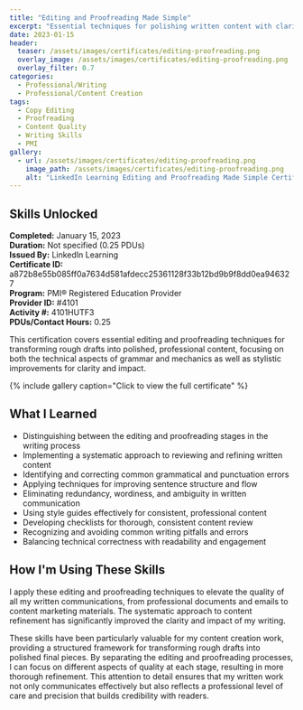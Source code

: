 ```yaml
---
title: "Editing and Proofreading Made Simple"
excerpt: "Essential techniques for polishing written content with clarity, precision, and professional quality"
date: 2023-01-15
header:
  teaser: /assets/images/certificates/editing-proofreading.png
  overlay_image: /assets/images/certificates/editing-proofreading.png
  overlay_filter: 0.7
categories:
  - Professional/Writing
  - Professional/Content Creation
tags:
  - Copy Editing
  - Proofreading
  - Content Quality
  - Writing Skills
  - PMI
gallery:
  - url: /assets/images/certificates/editing-proofreading.png
    image_path: /assets/images/certificates/editing-proofreading.png
    alt: "LinkedIn Learning Editing and Proofreading Made Simple Certificate"
---
```


## Skills Unlocked

**Completed:** January 15, 2023  
**Duration:** Not specified (0.25 PDUs)  
**Issued By:** LinkedIn Learning  
**Certificate ID:** a872b8e55b085ff0a7634d581afdecc25361128f33b12bd9b9f8dd0ea946327  
**Program:** PMI® Registered Education Provider  
**Provider ID:** #4101  
**Activity #:** 4101HUTF3  
**PDUs/Contact Hours:** 0.25

This certification covers essential editing and proofreading techniques for transforming rough drafts into polished, professional content, focusing on both the technical aspects of grammar and mechanics as well as stylistic improvements for clarity and impact.

{% include gallery caption="Click to view the full certificate" %}

## What I Learned

* Distinguishing between the editing and proofreading stages in the writing process
* Implementing a systematic approach to reviewing and refining written content
* Identifying and correcting common grammatical and punctuation errors
* Applying techniques for improving sentence structure and flow
* Eliminating redundancy, wordiness, and ambiguity in written communication
* Using style guides effectively for consistent, professional content
* Developing checklists for thorough, consistent content review
* Recognizing and avoiding common writing pitfalls and errors
* Balancing technical correctness with readability and engagement

## How I'm Using These Skills

I apply these editing and proofreading techniques to elevate the quality of all my written communications, from professional documents and emails to content marketing materials. The systematic approach to content refinement has significantly improved the clarity and impact of my writing.

These skills have been particularly valuable for my content creation work, providing a structured framework for transforming rough drafts into polished final pieces. By separating the editing and proofreading processes, I can focus on different aspects of quality at each stage, resulting in more thorough refinement. This attention to detail ensures that my written work not only communicates effectively but also reflects a professional level of care and precision that builds credibility with readers.